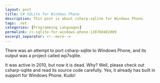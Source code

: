 ```yaml
---
layout: post
title: C# SQLite for Windows Phone
description: This post is about csharp-sqlite for Windows Phone.
tags: .net
categories: [Programming Languages]
permalink: /c-sqlite-for-windows-phone-13878d482809
excerpt_separator: <!--more-->
---
```

There was an attempt to port csharp-sqlite to Windows Phone, and its output was a project called wp7sqlite.

It was active in 2010, but now it is dead. Why? Well, please check out csharp-sqlite and read its source code carefully. Yes, it already has built in support for Windows Phone. Kudo!
<!--more-->